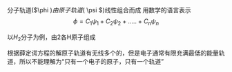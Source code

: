 分子轨道($\phi $)由原子轨道($ \psi $)线性组合而成
用数学的语言表示
$$ \phi = C_1\psi _1 + C_2\psi _2 +.....+C_n\psi _n  $$

以$H_2$分子为例，由2各H原子组成

根据薛定谔方程的解原子轨道有无线多个的，但是电子通常有限充满最低的能量轨道，所以不能理解为“只有一个电子的原子，只有一个轨道”

